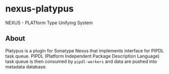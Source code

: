 # nexus-platypus
NEXUS - PLATform Type Unifying System

## About

Platypus is a plugin for Sonatype Nexus that implements interface for PIPDL task queue. PIPDL (Platform Independent Package Description Language) task queue is then consumed by `pipdl-workers` and data are pushed into metadata database.

